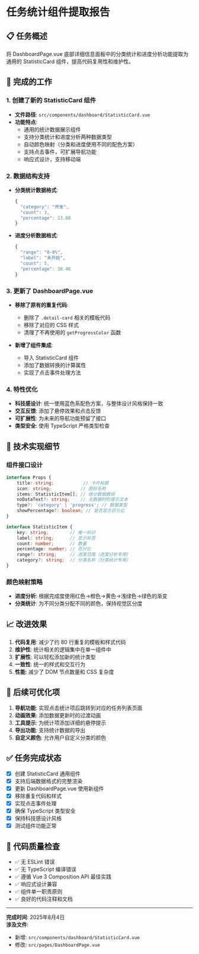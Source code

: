 # 任务统计组件提取报告

## 📋 任务概述

将 DashboardPage.vue 底部详细信息面板中的分类统计和进度分析功能提取为通用的 StatisticCard 组件，提高代码复用性和维护性。

## 🎯 完成的工作

### 1. 创建了新的 StatisticCard 组件
- **文件路径**: `src/components/dashboard/StatisticCard.vue`
- **功能特点**:
  - 通用的统计数据展示组件
  - 支持分类统计和进度分析两种数据类型
  - 自动颜色映射（分类和进度使用不同的配色方案）
  - 支持点击事件，可扩展导航功能
  - 响应式设计，支持移动端

### 2. 数据结构支持
- **分类统计数据格式**:
  ```typescript
  {
    "category": "开发",
    "count": 3,
    "percentage": 23.08
  }
  ```

- **进度分析数据格式**:
  ```typescript
  {
    "range": "0-0%",
    "label": "未开始", 
    "count": 5,
    "percentage": 38.46
  }
  ```

### 3. 更新了 DashboardPage.vue
- **移除了原有的重复代码**:
  - 删除了 `.detail-card` 相关的模板代码
  - 移除了对应的 CSS 样式
  - 清理了不再使用的 `getProgressColor` 函数

- **新增了组件集成**:
  - 导入 StatisticCard 组件
  - 添加了数据转换的计算属性
  - 实现了点击事件处理方法

### 4. 特性优化
- **科技感设计**: 统一使用蓝色系配色方案，与整体设计风格保持一致
- **交互反馈**: 添加了悬停效果和点击反馈
- **可扩展性**: 为未来的导航功能预留了接口
- **类型安全**: 使用 TypeScript 严格类型检查

## 🔧 技术实现细节

### 组件接口设计
```typescript
interface Props {
    title: string;           // 卡片标题
    icon: string;           // 图标名称
    items: StatisticItem[]; // 统计数据数组
    noDataText?: string;    // 无数据时的提示文本
    type?: 'category' | 'progress'; // 数据类型
    showPercentage?: boolean; // 是否显示百分比
}

interface StatisticItem {
    key: string;        // 唯一标识
    label: string;      // 显示标签
    count: number;      // 数量
    percentage: number; // 百分比
    range?: string;     // 进度范围（进度分析专用）
    category?: string;  // 分类名称（分类统计专用）
}
```

### 颜色映射策略
- **进度分析**: 根据完成度使用红色→橙色→黄色→浅绿色→绿色的渐变
- **分类统计**: 为不同分类分配不同的颜色，保持视觉区分度

## 📈 改进效果

1. **代码复用**: 减少了约 80 行重复的模板和样式代码
2. **维护性**: 统计相关的逻辑集中在单一组件中
3. **扩展性**: 可以轻松添加新的统计类型
4. **一致性**: 统一的样式和交互行为
5. **性能**: 减少了 DOM 节点数量和 CSS 复杂度

## 🚀 后续可优化项

1. **导航功能**: 实现点击统计项后跳转到对应的任务列表页面
2. **动画效果**: 添加数据更新时的过渡动画
3. **工具提示**: 为统计项添加详细的悬停提示
4. **导出功能**: 支持统计数据的导出
5. **自定义颜色**: 允许用户自定义分类的颜色

## ✅ 任务完成状态

- [x] 创建 StatisticCard 通用组件
- [x] 支持后端数据格式的完整渲染
- [x] 更新 DashboardPage.vue 使用新组件
- [x] 移除重复代码和样式
- [x] 实现点击事件处理
- [x] 确保 TypeScript 类型安全
- [x] 保持科技感设计风格
- [x] 测试组件功能正常

## 📝 代码质量检查

- ✅ 无 ESLint 错误
- ✅ 无 TypeScript 编译错误  
- ✅ 遵循 Vue 3 Composition API 最佳实践
- ✅ 响应式设计兼容
- ✅ 组件单一职责原则
- ✅ 良好的代码注释和文档

---

**完成时间**: 2025年8月4日  
**涉及文件**:
- 新增: `src/components/dashboard/StatisticCard.vue`
- 修改: `src/pages/DashboardPage.vue`
